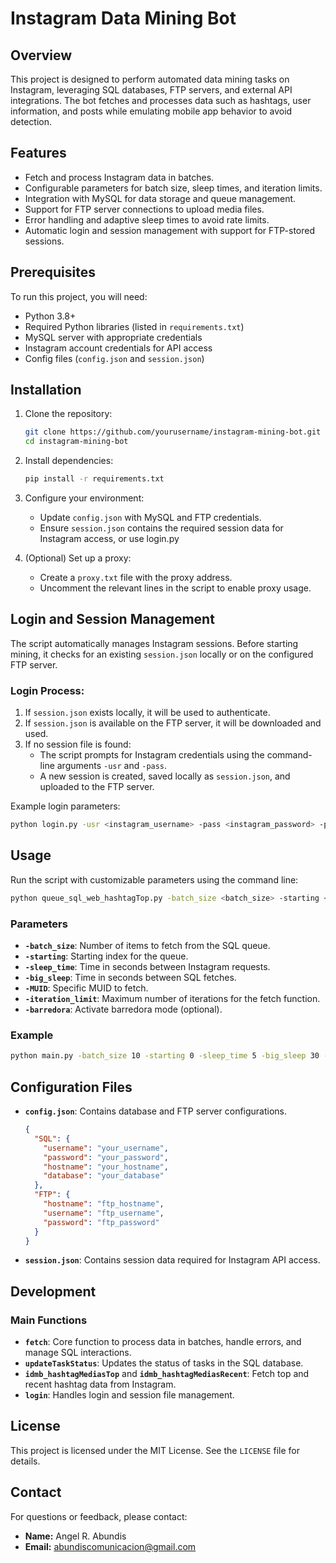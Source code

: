 # Instagram Data Mining Bot

## Overview
This project is designed to perform automated data mining tasks on Instagram, leveraging SQL databases, FTP servers, and external API integrations. The bot fetches and processes data such as hashtags, user information, and posts while emulating mobile app behavior to avoid detection.

## Features
- Fetch and process Instagram data in batches.
- Configurable parameters for batch size, sleep times, and iteration limits.
- Integration with MySQL for data storage and queue management.
- Support for FTP server connections to upload media files.
- Error handling and adaptive sleep times to avoid rate limits.
- Automatic login and session management with support for FTP-stored sessions.

## Prerequisites
To run this project, you will need:

- Python 3.8+
- Required Python libraries (listed in `requirements.txt`)
- MySQL server with appropriate credentials
- Instagram account credentials for API access
- Config files (`config.json` and `session.json`)

## Installation
1. Clone the repository:
   ```bash
   git clone https://github.com/yourusername/instagram-mining-bot.git
   cd instagram-mining-bot
   ```

2. Install dependencies:
   ```bash
   pip install -r requirements.txt
   ```

3. Configure your environment:
   - Update `config.json` with MySQL and FTP credentials.
   - Ensure `session.json` contains the required session data for Instagram access, or use login.py

4. (Optional) Set up a proxy:
   - Create a `proxy.txt` file with the proxy address.
   - Uncomment the relevant lines in the script to enable proxy usage.

## Login and Session Management
The script automatically manages Instagram sessions. Before starting mining, it checks for an existing `session.json` locally or on the configured FTP server.

### Login Process:
1. If `session.json` exists locally, it will be used to authenticate.
2. If `session.json` is available on the FTP server, it will be downloaded and used.
3. If no session file is found:
   - The script prompts for Instagram credentials using the command-line arguments `-usr` and `-pass`.
   - A new session is created, saved locally as `session.json`, and uploaded to the FTP server.

Example login parameters:
```bash
python login.py -usr <instagram_username> -pass <instagram_password> -proxy <optional_proxy>
```

## Usage
Run the script with customizable parameters using the command line:

```bash
python queue_sql_web_hashtagTop.py -batch_size <batch_size> -starting <starting_point> -sleep_time <sleep_time> -big_sleep <big_sleep_time> -MUID <muid> -iteration_limit <iteration_limit> -barredora <on/off>
```

### Parameters
- **`-batch_size`**: Number of items to fetch from the SQL queue.
- **`-starting`**: Starting index for the queue.
- **`-sleep_time`**: Time in seconds between Instagram requests.
- **`-big_sleep`**: Time in seconds between SQL fetches.
- **`-MUID`**: Specific MUID to fetch.
- **`-iteration_limit`**: Maximum number of iterations for the fetch function.
- **`-barredora`**: Activate barredora mode (optional).

### Example
```bash
python main.py -batch_size 10 -starting 0 -sleep_time 5 -big_sleep 30 -MUID None -iteration_limit 20 -barredora on
```

## Configuration Files
- **`config.json`**:
  Contains database and FTP server configurations.
  ```json
  {
    "SQL": {
      "username": "your_username",
      "password": "your_password",
      "hostname": "your_hostname",
      "database": "your_database"
    },
    "FTP": {
      "hostname": "ftp_hostname",
      "username": "ftp_username",
      "password": "ftp_password"
    }
  }
  ```

- **`session.json`**:
  Contains session data required for Instagram API access.

## Development
### Main Functions
- **`fetch`**: Core function to process data in batches, handle errors, and manage SQL interactions.
- **`updateTaskStatus`**: Updates the status of tasks in the SQL database.
- **`idmb_hashtagMediasTop`** and **`idmb_hashtagMediasRecent`**: Fetch top and recent hashtag data from Instagram.
- **`login`**: Handles login and session file management.

## License
This project is licensed under the MIT License. See the `LICENSE` file for details.
## Contact
For questions or feedback, please contact:
- **Name:** Angel R. Abundis
- **Email:** abundiscomunicacion@gmail.com
